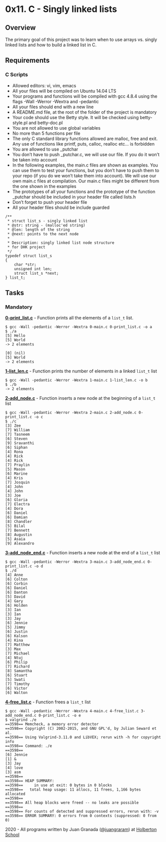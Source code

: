 # 0x11. C - Singly linked lists

## Overview
The primary goal of this project was to learn when to use arrays vs. singly linked lists and how to build a linked list in C.

## Requirements
### C Scripts
* Allowed editors: vi, vim, emacs
* All your files will be compiled on Ubuntu 14.04 LTS
* Your programs and functions will be compiled with gcc 4.8.4 using the flags -Wall -Werror -Wextra and -pedantic
* All your files should end with a new line
* A README.md file, at the root of the folder of the project is mandatory
* Your code should use the Betty style. It will be checked using betty-style.pl and betty-doc.pl
* You are not allowed to use global variables
* No more than 5 functions per file
* The only C standard library functions allowed are malloc, free and exit. Any use of functions like printf, puts, calloc, realloc etc… is forbidden
* You are allowed to use _putchar
* You don’t have to push _putchar.c, we will use our file. If you do it won’t be taken into account
* In the following examples, the main.c files are shown as examples. You can use them to test your functions, but you don’t have to push them to your repo (if  you do we won’t take them into account). We will use our own main.c files at compilation. Our main.c files might be different from the one shown in the examples
* The prototypes of all your functions and the prototype of the function _putchar should be included in your header file called lists.h
* Don’t forget to push your header file
* All your header files should be include guarded
```
/**
 * struct list_s - singly linked list
 * @str: string - (malloc'ed string)
 * @len: length of the string
 * @next: points to the next node
 *
 * Description: singly linked list node structure
 * for DHK project
 */
typedef struct list_s
{
    char *str;
    unsigned int len;
    struct list_s *next;
} list_t;
```

## Tasks
### Mandatory
**[0-print_list.c](0-print_list.c)** - Function prints all the elements of a `list_t` list.
```
$ gcc -Wall -pedantic -Werror -Wextra 0-main.c 0-print_list.c -o a
$ ./a 
[5] Hello
[5] World
-> 2 elements

[0] (nil)
[5] World
-> 2 elements
```

**[1-list_len.c](1-list_len.c)** - Function prints the number of elements in a linked `list_t` list
```
$ gcc -Wall -pedantic -Werror -Wextra 1-main.c 1-list_len.c -o b
$ ./b 
-> 2 elements
```

**[2-add_node.c](2-add_node.c)** - Function inserts a new node at the beginning of a `list_t` list
```
$ gcc -Wall -pedantic -Werror -Wextra 2-main.c 2-add_node.c 0-print_list.c -o c
$ ./c 
[3] Zee
[7] William
[7] Tasneem
[6] Steven
[9] Sravanthi
[6] Siphan
[4] Rona
[4] Rick
[4] Rick
[7] Praylin
[5] Mason
[6] Marine
[4] Kris
[7] Josquin
[4] John
[4] John
[3] Joe
[6] Gloria
[7] Electra
[4] Dora
[6] Daniel
[6] Damian
[8] Chandler
[5] Bilal
[7] Bennett
[8] Augustin
[5] Asaia
[9] Alexandro
```

**[3-add_node_end.c](3-add_node_end.c)** - Function inserts a new node at the end of a `list_t` list
```
$ gcc -Wall -pedantic -Werror -Wextra 3-main.c 3-add_node_end.c 0-print_list.c -o d
$ ./d 
[4] Anne
[6] Colton
[6] Corbin
[6] Daniel
[6] Danton
[5] David
[4] Gary
[6] Holden
[3] Ian
[3] Ian
[3] Jay
[6] Jennie
[5] Jimmy
[6] Justin
[6] Kalson
[4] Kina
[7] Matthew
[3] Max
[7] Michael
[4] Ntuj
[6] Philip
[7] Richard
[8] Samantha
[6] Stuart
[5] Swati
[7] Timothy
[6] Victor
[6] Walton
```

**[4-free_list.c](4-free_list.c)** - Function frees a `list_t` list
```
$ gcc -Wall -pedantic -Werror -Wextra 4-main.c 4-free_list.c 3-add_node_end.c 0-print_list.c -o e
$ valgrind ./e
==3598== Memcheck, a memory error detector
==3598== Copyright (C) 2002-2015, and GNU GPL'd, by Julian Seward et al.
==3598== Using Valgrind-3.11.0 and LibVEX; rerun with -h for copyright info
==3598== Command: ./e
==3598== 
[6] Jennie
[1] &
[3] Jay
[4] love
[3] asm
==3598== 
==3598== HEAP SUMMARY:
==3598==     in use at exit: 0 bytes in 0 blocks
==3598==   total heap usage: 11 allocs, 11 frees, 1,166 bytes allocated
==3598== 
==3598== All heap blocks were freed -- no leaks are possible
==3598== 
==3598== For counts of detected and suppressed errors, rerun with: -v
==3598== ERROR SUMMARY: 0 errors from 0 contexts (suppressed: 0 from 0)
```

2020 - All programs written by Juan Granada ([@juangraram](https://twitter.com/JuanGraRam)) at [Holberton School](https://www.holbertonschool.com/)